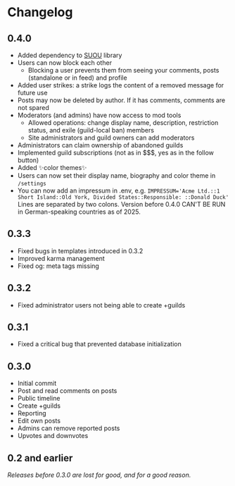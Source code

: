 # Changelog

## 0.4.0

- Added dependency to [SUOU](https://github.com/sakuragasaki46/suou) library
- Users can now block each other
    + Blocking a user prevents them from seeing your comments, posts (standalone or in feed) and profile
- Added user strikes: a strike logs the content of a removed message for future use
- Posts may now be deleted by author. If it has comments, comments are not spared
- Moderators (and admins) have now access to mod tools
    + Allowed operations: change display name, description, restriction status, and exile (guild-local ban) members
    + Site administrators and guild owners can add moderators
- Administrators can claim ownership of abandoned guilds
- Implemented guild subscriptions (not as in $$$, yes as in the follow button)
- Added ✨color themes✨
- Users can now set their display name, biography and color theme in `/settings`
- You can now add an impressum in .env, e.g. `IMPRESSUM='Acme Ltd.::1 Short Island::Old York, Divided States::Responsible: ::Donald Duck'` Lines are separated by two colons. Version before 0.4.0 CAN'T BE RUN in German-speaking countries as of 2025.

## 0.3.3

- Fixed bugs in templates introduced in 0.3.2
- Improved karma management
- Fixed og: meta tags missing 

## 0.3.2

- Fixed administrator users not being able to create +guilds

## 0.3.1

- Fixed a critical bug that prevented database initialization

## 0.3.0

- Initial commit
- Post and read comments on posts
- Public timeline
- Create +guilds
- Reporting
- Edit own posts
- Admins can remove reported posts
- Upvotes and downvotes

## 0.2 and earlier

*Releases before 0.3.0 are lost for good, and for a good reason.*

